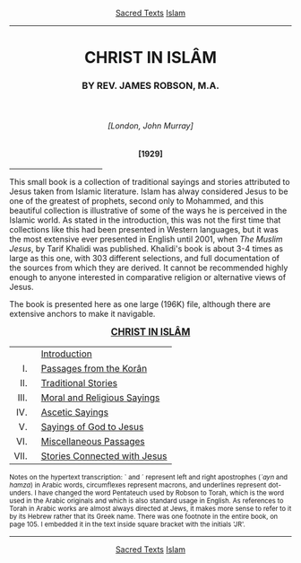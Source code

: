 <body>
 
 <p align="center"><a href="../../index.htm">Sacred Texts</a> <a href="../index.htm">Islam</a></p>
 
 <hr>
 
 <h1 align="center">CHRIST IN ISLÂM</h1>
 
 <h3 align="center">BY REV. JAMES ROBSON, M.A.</h3>
 
 <p> </p>
 
 <h6 align="center">[London, John Murray]</h6>
 
 <h4 align="center">[1929]</h4>
 
 <hr width="33%" align="center">
 
 <p>This small book is a collection of traditional sayings and stories attributed to Jesus taken from Islamic literature. Islam has alway considered Jesus to be one of the greatest of prophets, second only to Mohammed, and this beautiful collection is illustrative of some of the ways he is perceived in the Islamic world. As stated in the introduction, this was not the first time that collections like this had been presented in Western languages, but it was the most extensive ever presented in English until 2001, when <i>The Muslim Jesus</i>, by Tarif Khalidi was published. Khalidi's book is about 3-4 times as large as this one, with 303 different selections, and full documentation of the sources from which they are derived. It cannot be recommended highly enough to anyone interested in comparative religion or alternative views of Jesus.</p>
 
 <p>The book is presented here as one large (196K) file, although there are extensive anchors to make it navigable.</p>
 
 <p align="center"><b><big><a href="cii.htm">CHRIST IN ISLÂM</a></big></b></p>
 
 <table align="center">
 
 <tr><td></td><td><a href="cii.htm#INTRODUCTION">Introduction</a></td></tr>
 <tr><td align="right">I.  </td><td><a href="cii.htm#CHAPTER_I">Passages from the <u>K</u>orân</a></td></tr>
 <tr><td align="right">II.  </td><td><a href="cii.htm#CHAPTER_II">Traditional Stories</a></td></tr>
 <tr><td align="right">III.  </td><td><a href="cii.htm#CHAPTER_III">Moral and Religious Sayings</a></td></tr>
 <tr><td align="right">IV.  </td><td><a href="cii.htm#CHAPTER_IV">Ascetic Sayings</a></td></tr>
 <tr><td align="right">V.  </td><td><a href="cii.htm#CHAPTER_V">Sayings of God to Jesus</a></td></tr>
 <tr><td align="right">VI.  </td><td><a href="cii.htm#CHAPTER_VI">Miscellaneous Passages</a></td></tr>
 <tr><td align="right">VII.  </td><td><a href="cii.htm#CHAPTER_VII">Stories Connected with Jesus</a></td></tr>
 
 </table>
 
 <p><small>Notes on the hypertext transcription: ` and ´ represent left and right apostrophes (<i>`ayn</i> and <i>hamza</i>) in Arabic words, circumflexes represent macrons, and underlines represent dot-unders. I have changed the word Pentateuch used by Robson to Torah, which is the word used in the Arabic originals and which is also standard usage in English. As references to Torah in Arabic works are almost always directed at Jews, it makes more sense to refer to it by its Hebrew rather that its Greek name. There was one footnote in the entire book, on page 105. I embedded it in the text inside square bracket with the initials 'JR'.</small></p>
 
 <hr>
 
 <p align="center"><a href="../../index.htm">Sacred Texts</a> <a href="../index.htm">Islam</a></p>
 
 </body>